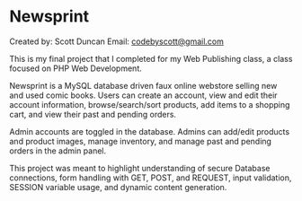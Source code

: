 # Newsprint
Created by: Scott Duncan
Email: codebyscott@gmail.com

This is my final project that I completed for my Web Publishing class, a class focused on PHP Web Development.

Newsprint is a MySQL database driven faux online webstore selling new and used comic books. Users can create an account, view and edit their account information, browse/search/sort products, add items to a shopping cart, and view their past and pending orders.

Admin accounts are toggled in the database. Admins can add/edit products and product images, manage inventory, and manage past and pending orders in the admin panel.

This project was meant to highlight understanding of secure Database connections, form handling with GET, POST, and REQUEST, input validation, SESSION variable usage, and dynamic content generation.
